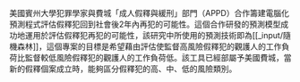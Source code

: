 美國賓州大學犯罪學家與費城「成人假釋與緩刑」部門（APPD）合作籌建電腦化預測程式評估假釋犯回到社會後2年內再犯的可能性。這個合作研發的預測模型成功地運用於評估假釋犯再犯的可能性，該研究中所使用的預測技術即為[[_input/隨機森林]]，這個專案的目標是希望藉由評估使監督高風險假釋犯的觀護人的工作負荷比監督較低風險假釋犯的觀護人的工作負荷低。該工具已經部屬予美國費城，當新的假釋個案成立時，能夠區分假釋犯的高、中、低的風險類別。